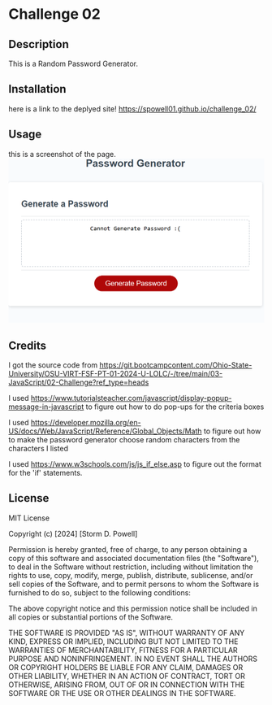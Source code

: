 # Challenge 02

## Description

This is a Random Password Generator. 

## Installation
here is a link to the deplyed site!
https://spowell01.github.io/challenge_02/ 

## Usage
this is a screenshot of the page.
![Screenshot of webpage.](assets/images/password-ss.png)

## Credits
I got the source code from https://git.bootcampcontent.com/Ohio-State-University/OSU-VIRT-FSF-PT-01-2024-U-LOLC/-/tree/main/03-JavaScript/02-Challenge?ref_type=heads

I used https://www.tutorialsteacher.com/javascript/display-popup-message-in-javascript to figure out how to do pop-ups for the criteria boxes

I used https://developer.mozilla.org/en-US/docs/Web/JavaScript/Reference/Global_Objects/Math to figure out how to make the password generator choose random characters from the characters I listed

I used https://www.w3schools.com/js/js_if_else.asp to figure out the format for the 'if' statements. 

## License

MIT License

Copyright (c) [2024] [Storm D. Powell]

Permission is hereby granted, free of charge, to any person obtaining a copy
of this software and associated documentation files (the "Software"), to deal
in the Software without restriction, including without limitation the rights
to use, copy, modify, merge, publish, distribute, sublicense, and/or sell
copies of the Software, and to permit persons to whom the Software is
furnished to do so, subject to the following conditions:

The above copyright notice and this permission notice shall be included in all
copies or substantial portions of the Software.

THE SOFTWARE IS PROVIDED "AS IS", WITHOUT WARRANTY OF ANY KIND, EXPRESS OR
IMPLIED, INCLUDING BUT NOT LIMITED TO THE WARRANTIES OF MERCHANTABILITY,
FITNESS FOR A PARTICULAR PURPOSE AND NONINFRINGEMENT. IN NO EVENT SHALL THE
AUTHORS OR COPYRIGHT HOLDERS BE LIABLE FOR ANY CLAIM, DAMAGES OR OTHER
LIABILITY, WHETHER IN AN ACTION OF CONTRACT, TORT OR OTHERWISE, ARISING FROM,
OUT OF OR IN CONNECTION WITH THE SOFTWARE OR THE USE OR OTHER DEALINGS IN THE
SOFTWARE.
